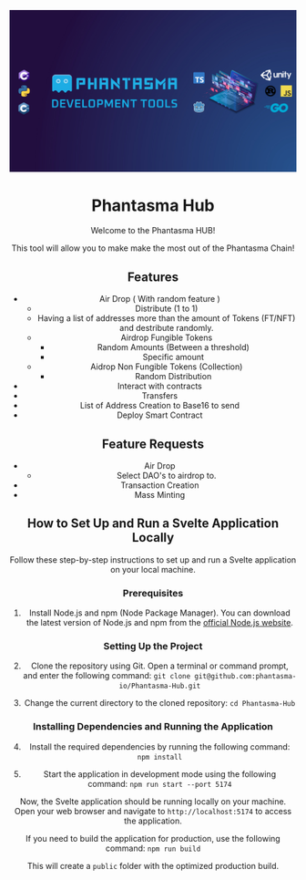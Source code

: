 <p align="center">
  <img
    src="/Developers.jpeg" 
  >
</p>

<h1 align="center">Phantasma Hub</h1>

<div align="center">
  <p>
    Welcome to the Phantasma HUB!
  </p>
  <p>
    This tool will allow you to make make the most out of the Phantasma Chain!
  </p>
<div>

## Features

- Air Drop ( With random feature )
  - Distribute (1 to 1)
  - Having a list of addresses more than the amount of Tokens (FT/NFT) and destribute randomly.
  - Airdrop Fungible Tokens
    - Random Amounts (Between a threshold)
    - Specific amount
  - Aidrop Non Fungible Tokens (Collection)
    - Random Distribution
- Interact with contracts
- Transfers
- List of Address Creation to Base16 to send
- Deploy Smart Contract

## Feature Requests

- Air Drop
  - Select DAO's to airdrop to.
- Transaction Creation
- Mass Minting

## How to Set Up and Run a Svelte Application Locally

Follow these step-by-step instructions to set up and run a Svelte application on your local machine.

### Prerequisites

1. Install Node.js and npm (Node Package Manager). You can download the latest version of Node.js and npm from the [official Node.js website](https://nodejs.org/).

### Setting Up the Project

2. Clone the repository using Git. Open a terminal or command prompt, and enter the following command: `git clone git@github.com:phantasma-io/Phantasma-Hub.git`

3. Change the current directory to the cloned repository: `cd Phantasma-Hub`

### Installing Dependencies and Running the Application

4. Install the required dependencies by running the following command: `npm install`

5. Start the application in development mode using the following command: `npm run start --port 5174`

Now, the Svelte application should be running locally on your machine. Open your web browser and navigate to `http://localhost:5174` to access the application.

If you need to build the application for production, use the following command: `npm run build`

This will create a `public` folder with the optimized production build.
